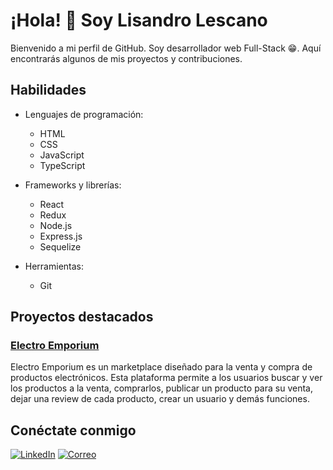 # ¡Hola! 👋 Soy Lisandro Lescano

Bienvenido a mi perfil de GitHub. Soy desarrollador web Full-Stack 😁. Aquí encontrarás algunos de mis proyectos y contribuciones.

## Habilidades

- Lenguajes de programación:
  - HTML
  - CSS
  - JavaScript
  - TypeScript

- Frameworks y librerías:
  - React
  - Redux
  - Node.js
  - Express.js
  - Sequelize

- Herramientas:
  - Git

## Proyectos destacados

### [Electro Emporium](https://frontelectroemporium.vercel.app/)

Electro Emporium es un marketplace diseñado para la venta y compra de productos electrónicos. Esta plataforma permite a los usuarios buscar y ver los productos a la venta, comprarlos, publicar un producto para su venta, dejar una review de cada producto, crear un usuario y demás funciones.

## Conéctate conmigo

[![LinkedIn](https://img.shields.io/badge/LinkedIn-000?style=for-the-badge&logo=linkedin&logoColor=0A66C2)](https://www.linkedin.com/in/lisandro-lescano-566852220/)
[![Correo](https://img.shields.io/badge/Email-000?style=for-the-badge&logo=gmail&logoColor=D14836)](mailto:lisalescano10@gmail.com)
